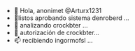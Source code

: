 - 👋 Hola, anonimet @Arturx1231
- 👀listos aprobando sistema denroberd ...
- 🌱 analizando crockbter ...
- 💞️ autorización de crockbter...
- 📫 recibiendo ingormofsl ...

<!---
Arturx1231/Arturx1231 is a ✨ anonimet ✨ repository because its `README.md` (this file) appears on your GitHub profile.
You can click the Preview link to take a look at your changes.
--->
